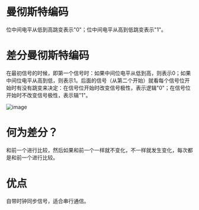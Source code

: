# 曼彻斯特编码
位中间电平从低到高跳变表示"0"；位中间电平从高到低跳变表示"1"。

# 差分曼彻斯特编码
在最初信号的时候，即第一个信号时：如果中间位电平从低到高，则表示0；如果中间位电平从高到低，则表示1。后面的信号（从第二个开始）就看每个信号位开始时有没有跳变来决定：在信号位开始时改变信号极性，表示逻辑"0"；在信号位开始时不改变信号极性，表示辑"1"。

![image](https://user-images.githubusercontent.com/56379080/151690541-dd30d6f5-65ce-407a-9e95-3d87ec3ced10.png)

# 何为差分？
和前一个进行比较，然后如果和前一个一样就不变化，不一样就发生变化，每次都是和前一个进行比较。

# 优点
自带时钟同步信号，适合串行通信。
